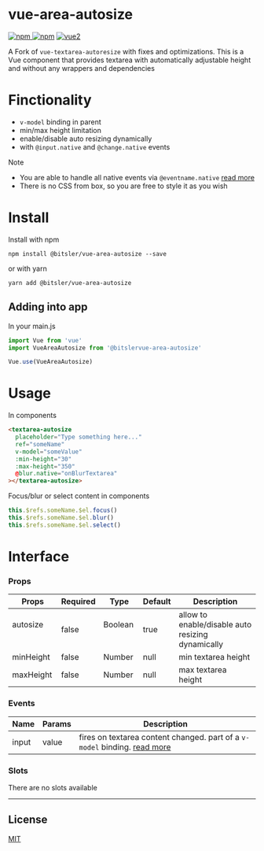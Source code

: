 # vue-area-autosize

[![npm](https://img.shields.io/npm/v/@bitsler/vue-area-autosize.svg) ![npm](https://img.shields.io/npm/dm/@bitsler/vue-area-autosize.svg)](https://www.npmjs.com/package/@bitsler/vue-area-autosize)
[![vue2](https://img.shields.io/badge/vue-2.x-brightgreen.svg)](https://vuejs.org/)

A Fork of `vue-textarea-autoresize` with fixes and optimizations. This is a Vue component that provides textarea with automatically adjustable height and without any wrappers and dependencies

# Finctionality

- `v-model` binding in parent
- min/max height limitation
- enable/disable auto resizing dynamically
- with `@input.native` and `@change.native` events

Note

- You are able to handle all native events via `@eventname.native` [read more](https://vuejs.org/v2/guide/components.html#Binding-Native-Events-to-Components)
- There is no CSS from box, so you are free to style it as you wish

# Install

Install with npm
```
npm install @bitsler/vue-area-autosize --save
```
or with yarn
```
yarn add @bitsler/vue-area-autosize
```

## Adding into app

In your main.js
```js
import Vue from 'vue'
import VueAreaAutosize from '@bitslervue-area-autosize'

Vue.use(VueAreaAutosize)
```

# Usage

In components
```html
<textarea-autosize
  placeholder="Type something here..."
  ref="someName"
  v-model="someValue"
  :min-height="30"
  :max-height="350"
  @blur.native="onBlurTextarea"
></textarea-autosize>
```

Focus/blur or select content in components
```js
this.$refs.someName.$el.focus()
this.$refs.someName.$el.blur()
this.$refs.someName.$el.select()
```

# Interface

### Props

| Props            | Required  | Type            | Default   | Description  |
| ---------------- | --------- | --------------- | --------- | -------------|
| autosize         | false     | Boolean         | true      | allow to enable/disable auto resizing dynamically |
| minHeight        | false     | Number          | null      | min textarea height |
| maxHeight        | false     | Number          | null      | max textarea height |

### Events

| Name      | Params   | Description  |
| ----------|:---------|--------------|
| input     | value    | fires on textarea content changed. part of a `v-model` binding. [read more](https://vuejs.org/v2/guide/components.html#Form-Input-Components-using-Custom-Events) |

### Slots

There are no slots available

---

## License

[MIT](http://opensource.org/licenses/MIT)

